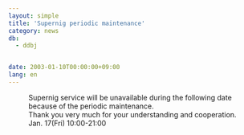 ```yaml
---
layout: simple
title: 'Supernig periodic maintenance'
category: news
db:
  - ddbj


date: 2003-01-10T00:00:00+09:00
lang: en
---
```


<dd>Supernig service will be unavailable during the following date because of the periodic maintenance.<br>Thank you very much for your understanding and cooperation.<br>
<dd>Jan. 17(Fri) 10:00-21:00</dd>
</dd>

